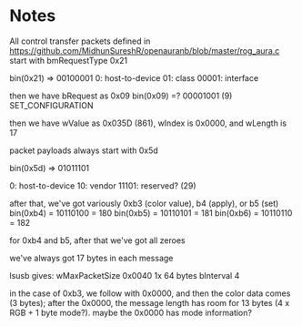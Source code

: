 # Notes

All control transfer packets defined in
https://github.com/MidhunSureshR/openauranb/blob/master/rog_aura.c
start with bmRequestType 0x21

bin(0x21) => 00100001
0: host-to-device
01: class
00001: interface

then we have bRequest as 0x09
bin(0x09) =? 00001001 (9) SET_CONFIGURATION

then we have wValue as 0x035D (861), wIndex is 0x0000, and wLength is 17

packet payloads always start with 0x5d

bin(0x5d) => 01011101

0: host-to-device
10: vendor
11101: reserved? (29)

after that, we've got variously 0xb3 (color value), b4 (apply), or b5 (set)
bin(0xb4) = 10110100 = 180
bin(0xb5) = 10110101 = 181
bin(0xb6) = 10110110 = 182

for 0xb4 and b5, after that we've got all zeroes

we've always got 17 bytes in each message

lsusb gives:
wMaxPacketSize     0x0040  1x 64 bytes
bInterval               4

in the case of 0xb3, we follow with 0x0000, and then the color data
comes (3 bytes); after the 0x0000, the message length has room for
13 bytes (4 x RGB + 1 byte mode?).  maybe the 0x0000 has mode
information?
